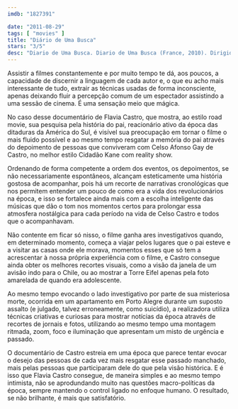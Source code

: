 ```yaml
---
imdb: "1827391"

date: "2011-08-29"
tags: [ "movies" ]
title: "Diário de Uma Busca"
stars: "3/5"
desc: "Diario de Uma Busca. Diario de Uma Busca (France, 2010). Dirigido por Flavia Castro. Escrito por Flavia Castro."
---
```

Assistir a filmes constantemente e por muito tempo te dá, aos poucos, a capacidade de discernir a linguagem de cada autor e, o que eu acho mais interessante de tudo, extrair as técnicas usadas de forma inconsciente, apenas deixando fluir a percepção comum de um espectador assistindo a uma sessão de cinema. É uma sensação meio que mágica.

No caso desse documentário de Flavia Castro, que mostra, ao estilo road movie, sua pesquisa pela história do pai, reacionário ativo da época das ditaduras da América do Sul, é visível sua preocupação em tornar o filme o mais fluido possível e ao mesmo tempo resgatar a memória do pai através do depoimento de pessoas que conviveram com Celso Afonso Gay de Castro, no melhor estilo Cidadão Kane com reality show.

Ordenando de forma competente a ordem dos eventos, os depoimentos, se não necessariamente espontâneos, alcançam esteticamente uma história gostosa de acompanhar, pois há um recorte de narrativas cronológicas que nos permitem entender um pouco de como era a vida dos revolucionários na época, e isso se fortalece ainda mais com a escolha inteligente das músicas que dão o tom nos momentos certos para prolongar essa atmosfera nostálgica para cada período na vida de Celso Castro e todos que o acompanhavam.

Não contente em ficar só nisso, o filme ganha ares investigativos quando, em determinado momento, começa a viajar pelos lugares que o pai esteve e a visitar as casas onde ele morava, momentos esses que só tem a acrescentar à nossa própria experiência com o filme, e Castro consegue ainda obter os melhores recortes visuais, como a visão da janela de um avisão indo para o Chile, ou ao mostrar a Torre Eifel apenas pela foto amarelada de quando era adolescente.

Ao mesmo tempo evocando o lado investigativo por parte de sua misteriosa morte, ocorrida em um apartamento em Porto Alegre durante um suposto assalto (e julgado, talvez erroneamente, como suicídio), a realizadora utiliza técnicas criativas e curiosas para mostrar notícias da época através de recortes de jornais e fotos, utilizando ao mesmo tempo uma montagem ritmada, zoom, foco e iluminação que apresentam um misto de urgência e passado.

O documentário de Castro estreia em uma época que parece tentar evocar o desejo das pessoas de cada vez mais resgatar esse passado manchado, mais pelas pessoas que participaram dele do que pela visão histórica. E é isso que Flavia Castro consegue, de maneira simples e ao mesmo tempo intimista, não se aprodundando muito nas questões macro-políticas da época, sempre mantendo o control ligado no enfoque humano. O resultado, se não brilhante, é mais que satisfatório.

